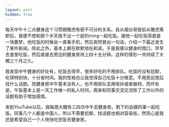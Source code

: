```yaml
---
layout: post
hidden: true
---
```


每天中午十二点健身这个习惯跟雅虎有密不可分的关系。自从烟台哥提前从雅虎离职后，我便不想和那个半天放不出一个屁的ming一起吃饭。跟他一起吃饭简直是一场噩梦。他吃饭的时候会一直看手机，然后突然冒出一句话，介绍一下最近发生了某件新闻。除此之外，基本上都在默默地吃和读。于是我便以健身的借口，早早去食堂吃饭，然后直接去旁边的健身房待上四十五分钟。这样的情形一共持续了大概三个月之久。

我发现中午健身的好处有，吃饭去得早，很多好吃的不用排队。吃饭时没有尬聊，吃得特别快，十分省时间。我的性格也让我觉得自己吃饭十分惬意。不用思前想后找什么话题。而健身房中午基本没有人，也不用排队去用哑铃或者器材。而坏处是，午饭基本上是一天工作唯一的私人时间，用来和同事交流交流除了工作以外的话题有助于增加感情。

来到YouTube以后，我每周大概有三四次中午去健身房。剩下的会跟同事一起吃饭。同事几个人都是中国人，所以不需要尬聊，找话题也相对容易些。然而心底我还是希望自己一个人快快吃完饭去健身房。